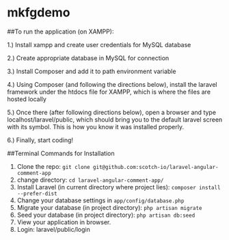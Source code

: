 # mkfgdemo

##To run the application (on XAMPP):

1.) Install xampp and create user credentials for MySQL database

2.) Create appropriate database in MySQL for connection

3.) Install Composer and add it to path environment variable

4.) Using Composer (and following the directions below), install the laravel framework under the htdocs file for XAMPP, which is where the files are hosted locally

5.) Once there (after following directions below), open a browser and type localhost/laravel/public, which should bring you to the default laravel screen with its symbol.  This is how you know it was installed properly.

6.) Finally, start coding! 

##Terminal Commands for Installation

1. Clone the repo: `git clone git@github.com:scotch-io/laravel-angular-comment-app`
2. change directory: `cd laravel-angular-comment-app/`
3. Install Laravel (in current directory where project lies): `composer install --prefer-dist`
4. Change your database settings in `app/config/database.php`
5. Migrate your database (in project directory): `php artisan migrate`
6. Seed your database (in project directory): `php artisan db:seed`
7. View your application in browser.
8. Login: laravel/public/login

